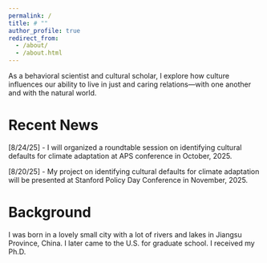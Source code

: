 ```yaml
---
permalink: /
title: # ""
author_profile: true
redirect_from: 
  - /about/
  - /about.html
---
```


As a behavioral scientist and cultural scholar, I explore how culture influences our ability to live in just and caring relations—with one another and with the natural world. 

Recent News 
======
[8/24/25] - I will organized a roundtable session on identifying cultural defaults for climate adaptation at APS conference in October, 2025. 

[8/20/25] - My project on identifying cultural defaults for climate adaptation will be presented at Stanford Policy Day Conference in November, 2025. 

Background
======
I was born in a lovely small city with a lot of rivers and lakes in Jiangsu Province, China. I later came to the U.S. for graduate school. I received my Ph.D. 






